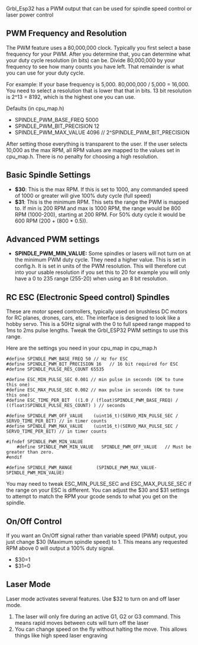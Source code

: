 Grbl_Esp32 has a PWM output that can be used for spindle speed control or laser power control



## PWM Frequency and Resolution

The PWM feature uses a 80,000,000 clock. Typically you first select a base frequency for your PWM. After you determine that, you can determine what your duty cycle resolution (in bits) can be. Divide 80,000,000 by your frequency to see how many counts you have left. That remainder is what you can use for your duty cycle.

For example: If your base frequency is 5,000. 80,000,000 / 5,000 = 16,000. You need to select a resolution that is lower that that in bits. 13 bit resolution is 2^13 = 8192, which is the highest one you can use.

Defaults (in cpu_map.h)
- SPINDLE_PWM_BASE_FREQ 5000
- SPINDLE_PWM_BIT_PRECISION 12
- SPINDLE_PWM_MAX_VALUE 4096 // 2^SPINDLE_PWM_BIT_PRECISION

After setting those everything is transparent to the user. If the user selects 10,000 as the max RPM, all RPM values are mapped to the values set in cpu_map.h.  There is no penalty for choosing a high resolution.

## Basic Spindle Settings

- **$30**: This is the max RPM. If this is set to 1000, any commanded speed of 1000 or greater will give 100% duty cycle (full speed)
- **$31**: This is the minimum RPM. This sets the range the PWM is mapped to. If min is 200 RPM and max is 1000 RPM, the range would be 800 RPM (1000-200), starting at 200 RPM. For 50% duty cycle it would be 600 RPM (200 + (800 * 0.5)).



## Advanced PWM settings

- **SPINDLE_PWM_MIN_VALUE:** Some spindles or lasers will not turn on at the minimum PWM duty cycle. They need a higher value. This is set in config.h. It is set in units of the PWM resolution. This will therefore cut into your usable resolution if you set this to 20 for example you will only have a 0 to 235 range (255-20) when using an 8 bit resolution.

## RC ESC (Electronic Speed control) Spindles

These are motor speed controllers, typically used on brushless DC motors for RC planes, drones, cars, etc. The interface is designed to look like a hobby servo. This is a 50Hz signal with the 0 to full speed range mapped to 1ms to 2ms pulse lengths. Tweak the Grbl_ESP32 PWM settings to use this range.

Here are the settings you need in your cpu_map in cpu_map.h

```
#define SPINDLE_PWM_BASE_FREQ 50 // Hz for ESC
#define SPINDLE_PWM_BIT_PRECISION 16   // 16 bit required for ESC
#define SPINDLE_PULSE_RES_COUNT 65535

#define ESC_MIN_PULSE_SEC 0.001 // min pulse in seconds (OK to tune this one)
#define ESC_MAX_PULSE_SEC 0.002 // max pulse in seconds (OK to tune this one)
#define ESC_TIME_PER_BIT  ((1.0 / (float)SPINDLE_PWM_BASE_FREQ) / ((float)SPINDLE_PULSE_RES_COUNT) ) // seconds

#define SPINDLE_PWM_OFF_VALUE    (uint16_t)(SERVO_MIN_PULSE_SEC / SERVO_TIME_PER_BIT) // in timer counts
#define SPINDLE_PWM_MAX_VALUE    (uint16_t)(SERVO_MAX_PULSE_SEC / SERVO_TIME_PER_BIT) // in timer counts
		
#ifndef SPINDLE_PWM_MIN_VALUE
	#define SPINDLE_PWM_MIN_VALUE   SPINDLE_PWM_OFF_VALUE   // Must be greater than zero.
#endif
		
#define SPINDLE_PWM_RANGE         (SPINDLE_PWM_MAX_VALUE-SPINDLE_PWM_MIN_VALUE)
```

You may need to tweak ESC_MIN_PULSE_SEC and ESC_MAX_PULSE_SEC if the range on your ESC is different. You can adjust the $30 and $31 settings to attempt to match the RPM your gcode sends to what you get on the spindle.

## On/Off Control

If you want an On/Off signal rather than variable speed (PWM) output, you just change $30 (Maximum spindle speed) to 1. This means any requested RPM above 0 will output a 100% duty signal.

- $30=1
- $31=0

## Laser Mode

Laser mode activates several features. Use $32 to turn on and off laser mode.

1. The laser will only fire during an active G1, G2 or G3 command. This means rapid moves between cuts will turn off the laser
2. You can change speed on the fly without halting the move. This allows things like high speed laser engraving